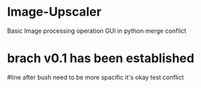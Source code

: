 # Image-Upscaler

Basic Image processing operation GUI in python
merge conflict


# brach v0.1 has been established

#line after bush
need to be more spacific
it's okay
test conflict
